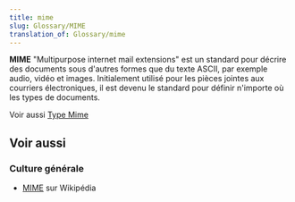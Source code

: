 ```yaml
---
title: mime
slug: Glossary/MIME
translation_of: Glossary/mime
---
```


**MIME** "Multipurpose internet mail extensions" est un standard pour décrire des documents sous d'autres formes que du texte ASCII, par exemple audio, vidéo et images. Initialement utilisé pour les pièces jointes aux courriers électroniques, il est devenu le standard pour définir n'importe où les types de documents.

Voir aussi [Type Mime](/fr/docs/Glossary/MIME_type)

## Voir aussi

### Culture générale

- [MIME](https://fr.wikipedia.org/wiki/Multipurpose_Internet_Mail_Extensions) sur Wikipédia
